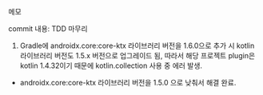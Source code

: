 메모

commit 내용: TDD 마무리

1. Gradle에 androidx.core:core-ktx 라이브러리 버전을 1.6.0으로 추가 시 kotlin 라이브러리 버전도 1.5.x 버전으로 업그레이드 됨, 따라서 해당 프로젝트 plugin은 kotlin 1.4.32이기 때문에 kotlin.collection 사용 중 에러 발생.

- androidx.core:core-ktx 라이브러리 버전을 1.5.0 으로 낮춰서 해결 완료.
